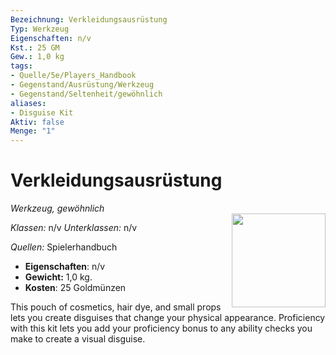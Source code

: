 ```yaml
---
Bezeichnung: Verkleidungsausrüstung
Typ: Werkzeug
Eigenschaften: n/v 
Kst.: 25 GM
Gew.: 1,0 kg
tags:
- Quelle/5e/Players_Handbook
- Gegenstand/Ausrüstung/Werkzeug
- Gegenstand/Seltenheit/gewöhnlich
aliases:
- Disguise Kit
Aktiv: false
Menge: "1"
---
```

# Verkleidungsausrüstung
*Werkzeug, gewöhnlich*   
<img src="Symbolik/Gegenstände.webp" align="right" width="150">

_Klassen:_ n/v 
_Unterklassen:_  n/v

_Quellen:_ Spielerhandbuch

- **Eigenschaften**: n/v
- **Gewicht:** 1,0 kg.
- **Kosten**: 25 Goldmünzen

This pouch of cosmetics, hair dye, and small props lets you create disguises that change your physical appearance. Proficiency with this kit lets you add your proficiency bonus to any ability checks you make to create a visual disguise.